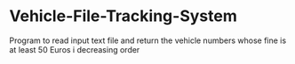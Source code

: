 # Vehicle-File-Tracking-System
Program to read input text file and return the vehicle numbers whose fine is at least 50 Euros i decreasing order
